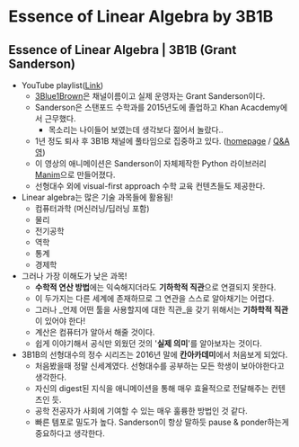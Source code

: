# Essence of Linear Algebra by 3B1B

## Essence of Linear Algebra \| 3B1B \(Grant Sanderson\) 

* YouTube playlist\([Link](https://www.youtube.com/playlist?list=PLZHQObOWTQDPD3MizzM2xVFitgF8hE_ab)\)
  * [3Blue1Brown](https://en.wikipedia.org/wiki/3Blue1Brown)은 채널이름이고 실제 운영자는 Grant Sanderson이다.
  * Sanderson은 스탠포드 수학과를 2015년도에 졸업하고 Khan Acacdemy에서 근무했다. 
    * 목소리는 나이들어 보였는데 생각보다 젊어서 놀랐다.. 
  * 1년 정도 퇴사 후 3B1B 채널에 풀타임으로 집중하고 있다. \([homepage](https://www.3blue1brown.com/about) / [Q&A영](https://www.youtube.com/watch?v=Qe6o9j4IjTo)\)
  * 이 영상의 애니메이션은 Sanderson이 자체제작한 Python 라이브러리 [Manim](https://github.com/3b1b/manim)으로 만들어졌다. 
  * 선형대수 외에 visual-first approach 수학 교육 컨텐츠들도 제공한다. 
* Linear algebra는 많은 기술 과목들에 활용됨! 
  * 컴퓨터과학 \(머신러닝/딥러닝 포함\) 
  * 물리
  * 전기공학
  * 역학 
  * 통계 
  * 경제학 
* 그러나 가장 이해도가  낮은 과목! 
  * **수학적 연산 방법**에는 익숙해지더라도 **기하학적 직관**으로 연결되지 못한다. 
  * 이 두가지는 다른 세계에 존재하므로 그 연관을 스스로 알아채기는 어렵다. 
  * 그러나 _언제 어떤 툴을 사용할지에 대한 직관_을 갖기 위해서는 **기하학적 직관**이 있어야 한다! 
  * 계산은 컴퓨터가 알아서 해줄 것이다.
  * 쉽게 이야기해서 공식만 외웠던 것의 '**실제 의미**'를 알아보자는 것이다. 
* 3B1B의 선형대수의 정수 시리즈는 2016년 말에 **칸아카데미**에서 처음보게 되었다. 
  * 처음봤을때 정말 신세계였다. 선형대수를 공부하는 모든 학생이 보아야한다고 생각한다. 
  * 자신의 digest된 지식을 애니메이션을 통해 매우 효율적으로 전달해주는 컨텐츠인 듯. 
  * 공학 전공자가 사회에 기여할 수 있는 매우 훌륭한 방법인 것 같다.  
  * 빠른 템포로 밀도가 높다. Sanderson이 항상 말하듯 pause & ponder하는게 중요하다고 생각한다.  

